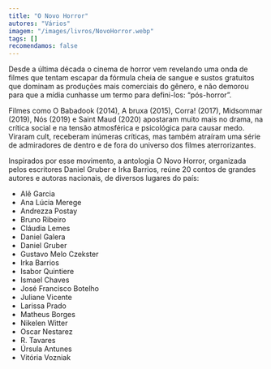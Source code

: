 ```yaml
---
title: "O Novo Horror"
autores: "Vários"
imagem: "/images/livros/NovoHorror.webp"
tags: []
recomendamos: false
---
```


Desde a última década o cinema de horror vem revelando uma onda de filmes que tentam escapar da fórmula cheia de sangue e sustos gratuitos que dominam as produções mais comerciais do gênero, e não demorou para que a mídia cunhasse um termo para defini-los: “pós-horror”.

Filmes como O Babadook (2014), A bruxa (2015), Corra! (2017), Midsommar (2019), Nós (2019) e Saint Maud (2020) apostaram muito mais no drama, na crítica social e na tensão atmosférica e psicológica para causar medo. Viraram cult, receberam inúmeras críticas, mas também atraíram uma série de admiradores de dentro e de fora do universo dos filmes aterrorizantes.

Inspirados por esse movimento, a antologia O Novo Horror, organizada pelos escritores Daniel Gruber e Irka Barrios, reúne 20 contos de grandes autores e autoras nacionais, de diversos lugares do país:

- Alê Garcia
- Ana Lúcia Merege
- Andrezza Postay
- Bruno Ribeiro
- Cláudia Lemes
- Daniel Galera
- Daniel Gruber
- Gustavo Melo Czekster
- Irka Barrios
- Isabor Quintiere
- Ismael Chaves
- José Francisco Botelho
- Juliane Vicente
- Larissa Prado
- Matheus Borges
- Nikelen Witter
- Oscar Nestarez
- R. Tavares
- Úrsula Antunes
- Vitória Vozniak
